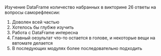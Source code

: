 Изучение DataFrame
количество набранных в викторине 26
ответы на вопросы саморефлексии:
1. Доволен всей частью
2. Хотелось бы глубже изучить
3. Работа с DataFrame интересна
4. Главный оезультат что-то остается в голове, и некоторые вещи на ввтомате делается
5. В последующих модулях более последовательно подходить
